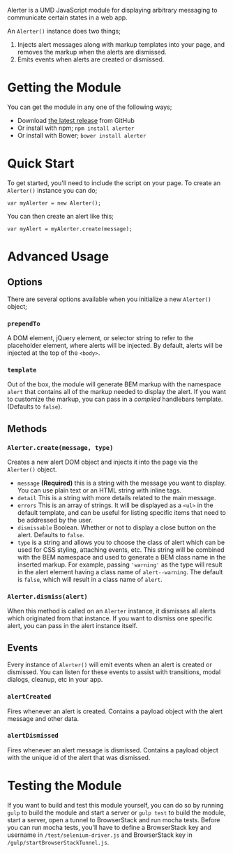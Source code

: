 Alerter is a UMD JavaScript module for displaying arbitrary messaging to communicate certain states in a web app.

An `Alerter()` instance does two things;
1) Injects alert messages along with markup templates into your page, and removes the markup when the alerts are dismissed.
2) Emits events when alerts are created or dismissed.

# Getting the Module
You can get the module in any one of the following ways;
- Download [the latest release](https://github.com/blocks/alerter/releases) from GitHub
- Or install with npm; `npm install alerter`
- Or install with Bower; `bower install alerter`

# Quick Start
To get started, you'll need to include the script on your page. To create an `Alerter()` instance you can do;

```
var myAlerter = new Alerter();
```

You can then create an alert like this;

`var myAlert = myAlerter.create(message);`

# Advanced Usage

## Options
There are several options available when you initialize a new `Alerter()` object;

### `prependTo`
A DOM element, jQuery element, or selector string to refer to the placeholder element, where alerts will be injected. By default, alerts will be injected at the top of the `<body>`.

### `template`
Out of the box, the module will generate BEM markup with the namespace `alert` that contains all of the markup needed to display the alert. If you want to customize the markup, you can pass in a *compiled* handlebars template. (Defaults to `false`).

## Methods

### `Alerter.create(message, type)`
Creates a new alert DOM object and injects it into the page via the `Alerter()` object.
- `message` **(Required)** this is a string with the message you want to display. You can use plain text or an HTML string with inline tags.
- `detail` This is a string with more details related to the main message.
- `errors` This is an array of strings. It will be displayed as a `<ul>` in the default template, and can be useful for listing specific items that need to be addressed by the user.
- `dismissable`  Boolean. Whether or not to display a close button on the alert. Defaults to `false`.
- `type` is a string and allows you to choose the class of alert which can be used for CSS styling, attaching events, etc. This string will be combined with the BEM namespace and used to generate a BEM class name in the inserted markup. For example, passing `'warning'` as the type will result in the alert element having a class name of `alert--warning`. The default is `false`, which will result in a class name of `alert`.

### `Alerter.dismiss(alert)`
When this method is called on an `Alerter` instance, it dismisses all alerts which originated from that instance. If you want to dismiss one specific alert, you can pass in the alert instance itself.

## Events
Every instance of `Alerter()` will emit events when an alert is created or dismissed. You can listen for these events to assist with transitions, modal dialogs, cleanup, etc in your app.

### `alertCreated`
Fires whenever an alert is created. Contains a payload object with the alert message and other data.

### `alertDismissed`
Fires whenever an alert message is dismissed. Contains a payload object with the unique id of the alert that was dismissed.

# Testing the Module
If you want to build and test this module yourself, you can do so by running `gulp` to build the module and start a server or `gulp test` to build the module, start a server, open a tunnel to BrowserStack and run mocha tests. Before you can run mocha tests, you'll have to define a BrowserStack key and username in `/test/selenium-driver.js` and BrowserStack key in `/gulp/startBrowserStackTunnel.js`.